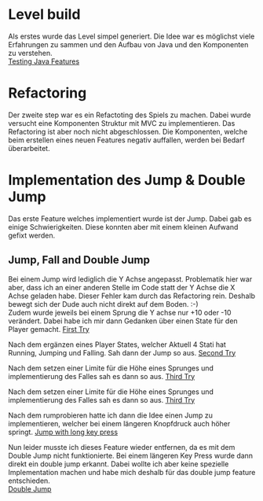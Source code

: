 # Level build

Als erstes wurde das Level simpel generiert. Die Idee war es möglichst viele Erfahrungen zu sammen und den Aufbau von Java und den Komponenten zu verstehen.  
[Testing Java Features](./videos/levelBuild.mp4)

# Refactoring

Der zweite step war es ein Refactoting des Spiels zu machen. Dabei wurde versucht eine Komponenten Struktur mit MVC zu implementieren. Das Refactoring ist aber noch nicht abgeschlossen. Die Komponenten, welche beim erstellen eines neuen Features negativ auffallen, werden bei Bedarf überarbeitet.

# Implementation des Jump & Double Jump

Das erste Feature welches implementiert wurde ist der Jump. Dabei gab es einige Schwierigkeiten. Diese konnten aber mit einem kleinen Aufwand gefixt werden.

## Jump, Fall and Double Jump

Bei einem Jump wird lediglich die Y Achse angepasst. Problematik hier war aber, dass ich an einer anderen Stelle im Code statt der Y Achse die X Achse geladen habe. Dieser Fehler kam durch das Refactoring rein. Deshalb bewegt sich der Dude auch nicht direkt auf dem Boden. :-)  
Zudem wurde jeweils bei einem Sprung die Y achse nur +10 oder -10 verändert. Dabei habe ich mir dann Gedanken über einen State für den Player gemacht.
[First Try](./videos/first-try-jump.mp4)

Nach dem ergänzen eines Player States, welcher Aktuell 4 Stati hat Running, Jumping und Falling. Sah dann der Jump so aus.
[Second Try](./videos/second-try-jump.mp4)

Nach dem setzen einer Limite für die Höhe eines Sprunges und implementierung des Falles sah es dann so aus.
[Third Try](./videos/third-try-jump.mp4)

Nach dem setzen einer Limite für die Höhe eines Sprunges und implementierung des Falles sah es dann so aus.
[Third Try](./videos/third-try-jump.mp4)

Nach dem rumprobieren hatte ich dann die Idee einen Jump zu implementieren, welcher bei einem längeren Knopfdruck auch höher springt.
[Jump with long key press](./videos/jump-with-long-key-press.mp4)

Nun leider musste ich dieses Feature wieder entfernen, da es mit dem Double Jump nicht funktionierte. Bei einem längeren Key Press wurde dann direkt ein double jump erkannt. Dabei wollte ich aber keine spezielle Implementation machen und habe mich deshalb für das double jump feature entschieden.  
[Double Jump](./videos/double-jump.mp4)
